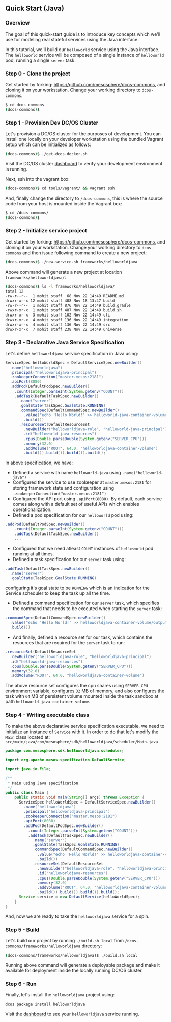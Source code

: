 ## Quick Start (Java)

### Overview
The goal of this quick-start guide is to introduce key concepts which we'll use for modeling real stateful services using the Java interface.

In this tutorial, we'll build our `helloworld` service using the Java interface. The `helloworld` service will be composed of a single instance of `helloworld` pod, running a single `server` task.

### Step 0 - Clone the project
Get started by forking: https://github.com/mesosphere/dcos-commons, and cloning it on your workstation. Change your working directory to `dcos-commons`.

```bash
$ cd dcos-commons
(dcos-commons)$ 
```

### Step 1 - Provision Dev DC/OS Cluster
Let's provision a DC/OS cluster for the purposes of development. You can install one locally on your developer workstation using the bundled Vagrant setup which can be initialized as follows:

```bash
(dcos-commons)$ ./get-dcos-docker.sh
```

Visit the DC/OS cluster [dashboard](http://172.17.0.2/) to verify your development environment is running.

Next, ssh into the vagrant box:

```bash
(dcos-commons)$ cd tools/vagrant/ && vagrant ssh
```

And, finally change the directory to `/dcos-commons`, this is where the source code from your host is mounted inside the Vagrant box:

```bash
$ cd /dcos-commons/
(dcos-commons)$ 
```

### Step 2 - Initialize service project
Get started by forking: https://github.com/mesosphere/dcos-commons, and cloning it on your workstation. Change your working directory to `dcos-commons` and then issue following command to create a new project:

```bash
(dcos-commons)$ ./new-service.sh frameworks/helloworldjava
```

Above command will generate a new project at location `frameworks/helloworldjava/`:

```bash
(dcos-commons)$ ls -l frameworks/helloworldjava/
total 12
-rw-r--r--  1 mohit staff  68 Nov 22 14:49 README.md
drwxr-xr-x 12 mohit staff 408 Nov 18 13:47 build
-rw-r--r--  1 mohit staff 876 Nov 22 14:49 build.gradle
-rwxr-xr-x  1 mohit staff 487 Nov 22 14:49 build.sh
drwxr-xr-x  3 mohit staff 102 Nov 22 14:49 cli
drwxr-xr-x  4 mohit staff 136 Nov 22 14:49 integration
drwxr-xr-x  4 mohit staff 136 Nov 22 14:49 src
drwxr-xr-x  7 mohit staff 238 Nov 22 14:49 universe
```

### Step 3 - Declarative Java Service Specification

Let's define `helloworldjava` service specification in Java using:
```java
ServiceSpec helloWorldSpec = DefaultServiceSpec.newBuilder()
  .name("helloworldjava")
  .principal("helloworldjava-principal")
  .zookeeperConnection("master.mesos:2181")
  .apiPort(8080)
  .addPod(DefaultPodSpec.newBuilder()
    .count(Integer.parseInt(System.getenv("COUNT")))
    .addTask(DefaultTaskSpec.newBuilder()
      .name("server")
      .goalState(TaskSpec.GoalState.RUNNING)
      .commandSpec(DefaultCommandSpec.newBuilder()
        .value("echo 'Hello World!' >> helloworld-java-container-volume/output && sleep 10")
        .build())
      .resourceSet(DefaultResourceSet
        .newBuilder("helloworldjava-role", "helloworld-java-principal")
        .id("helloworld-java-resources")
        .cpus(Double.parseDouble(System.getenv("SERVER_CPU")))
        .memory(32.0)
        .addVolume("ROOT", 64.0, "helloworldjava-container-volume")
        .build()).build()).build()).build();
```

In above specification, we have:
* Defined a service with name `helloworld-java` using `.name("helloworld-java")`
* Configured the service to use zookeeper at `master.mesos:2181` for storing framework state and configuration using `.zookeeperConnection("master.mesos:2181")`
* Configured the API port using `.apiPort(8080)`. By default, each service comes along with a default set of useful APIs which enables operationalization. 
* Defined a pod specification for our `helloworld` pod using:

```java
.addPod(DefaultPodSpec.newBuilder()
    .count(Integer.parseInt(System.getenv("COUNT")))
    .addTask(DefaultTaskSpec.newBuilder()
    ...
```
* Configured that we need atleast `COUNT` instances of `helloworld` pod running at all times.
* Defined a task specification for our `server` task using:

```java
.addTask(DefaultTaskSpec.newBuilder()
  .name("server")
  .goalState(TaskSpec.GoalState.RUNNING)
```
configuring it's goal state to be `RUNNING` which is an indication for the Service scheduler to keep the task up all the time.
* Defined a command specification for our `server` task, which specifies the command that needs to be executed when starting the `server` task:

```java
.commandSpec(DefaultCommandSpec.newBuilder()
  .value("echo 'Hello World!' >> helloworldjava-container-volume/output && sleep 10")
  .build())
```
* And finally, defined a resource set for our task, which contains the resources that are required for the `server` task to run:

```java
.resourceSet(DefaultResourceSet
  .newBuilder("helloworldjava-role", "helloworldjava-principal")
  .id("helloworld-java-resources")
  .cpus(Double.parseDouble(System.getenv("SERVER_CPU")))
  .memory(32.0)
  .addVolume("ROOT", 64.0, "helloworldjava-container-volume")
```
The above resource set configures the cpu shares using `SERVER_CPU` environment variable, configures `32` MB of memory, and also configures the task with `64` MB of persistent volume mounted inside the task sandbox at path `helloworld-java-container-volume`.

### Step 4 - Writing executable class

To make the above declarative service specification executable, we need to initialize an instance of `Service` with it. In order to do that let's modify the `Main` class located at: `src/main/java/com/mesosphere/sdk/helloworldjava/scheduler/Main.java`

```java
package com.mesosphere.sdk.helloworldjava.scheduler;

import org.apache.mesos.specification.DefaultService;

import java.io.File;

/**
 * Main using Java specification.
 */
public class Main {
    public static void main(String[] args) throws Exception {
      ServiceSpec helloWorldSpec = DefaultServiceSpec.newBuilder()
        .name("helloworldjava")
        .principal("helloworldjava-principal")
        .zookeeperConnection("master.mesos:2181")
        .apiPort(8080)
        .addPod(DefaultPodSpec.newBuilder()
          .count(Integer.parseInt(System.getenv("COUNT")))
          .addTask(DefaultTaskSpec.newBuilder()
            .name("server")
            .goalState(TaskSpec.GoalState.RUNNING)
            .commandSpec(DefaultCommandSpec.newBuilder()
              .value("echo 'Hello World!' >> helloworldjava-container-volume/output && sleep 10")
              .build())
            .resourceSet(DefaultResourceSet
              .newBuilder("helloworldjava-role", "helloworldjava-principal")
              .id("helloworldjava-resources")
              .cpus(Double.parseDouble(System.getenv("SERVER_CPU")))
              .memory(32.0)
              .addVolume("ROOT", 64.0, "helloworldjava-container-volume")
              .build()).build()).build()).build();
      Service service = new DefaultService(helloWorldSpec);
    }
}
```

And, now we are ready to take the `helloworldjava` service for a spin.

### Step 5 - Build
Let's build our project by running `./build.sh local` from `/dcos-commons/frameworks/helloworldjava` directory:

```bash
(dcos-commons/frameworks/helloworldjava)$ ./build.sh local
```

Running above command will generate a deployable package and make it available for deployment inside the locally running DC/OS cluster.

### Step 6 - Run
Finally, let's install the `helloworldjava` project using:

```bash
dcos package install helloworldjava
```

Visit the [dashboard](http://172.17.0.2/#/services/%2Fhelloworldjava/) to see your `helloworldjava` service running.

